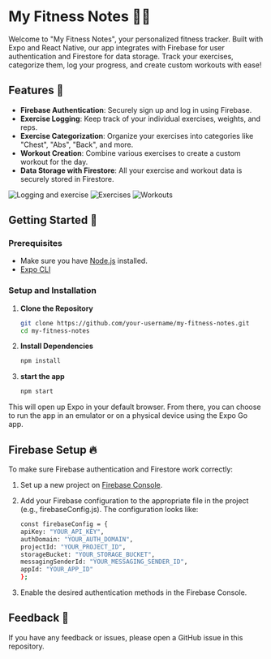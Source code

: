 # My Fitness Notes 🏋️‍♂️

Welcome to "My Fitness Notes", your personalized fitness tracker. Built with Expo and React Native, our app integrates with Firebase for user authentication and Firestore for data storage. Track your exercises, categorize them, log your progress, and create custom workouts with ease!

## Features 🌟

- **Firebase Authentication**: Securely sign up and log in using Firebase.
- **Exercise Logging**: Keep track of your individual exercises, weights, and reps.
- **Exercise Categorization**: Organize your exercises into categories like "Chest", "Abs", "Back", and more.
- **Workout Creation**: Combine various exercises to create a custom workout for the day.
- **Data Storage with Firestore**: All your exercise and workout data is securely stored in Firestore.

![Logging and exercise](./assets/log.jpeg)
![Exercises](./assets/exercises.jpeg)
![Workouts](./assets/workout.jpeg)
## Getting Started 🚀

### Prerequisites

- Make sure you have [Node.js](https://nodejs.org/) installed.
- [Expo CLI](https://docs.expo.dev/get-started/installation/)

### Setup and Installation

1. **Clone the Repository**

   ```bash
   git clone https://github.com/your-username/my-fitness-notes.git
   cd my-fitness-notes

2. **Install Dependencies**
    ```bash
    npm install

3. **start the app**
    ```bash
    npm start

This will open up Expo in your default browser. From there, you can choose to run the app in an emulator or on a physical device using the Expo Go app.

## Firebase Setup 🔥

To make sure Firebase authentication and Firestore work correctly:

1. Set up a new project on [Firebase Console](https://console.firebase.google.com/).

2. Add your Firebase configuration to the appropriate file in the project (e.g., firebaseConfig.js). The configuration looks like:
    ```bash
    const firebaseConfig = {
    apiKey: "YOUR_API_KEY",
    authDomain: "YOUR_AUTH_DOMAIN",
    projectId: "YOUR_PROJECT_ID",
    storageBucket: "YOUR_STORAGE_BUCKET",
    messagingSenderId: "YOUR_MESSAGING_SENDER_ID",
    appId: "YOUR_APP_ID"
    };

3. Enable the desired authentication methods in the Firebase Console.


## Feedback 💬
If you have any feedback or issues, please open a GitHub issue in this repository.


